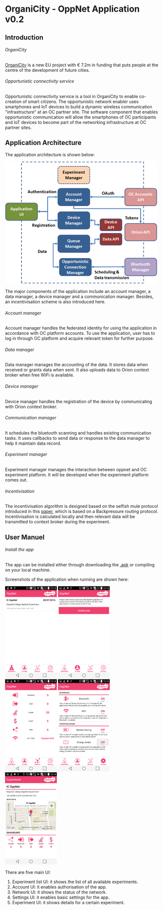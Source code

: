 # OrganiCity - OppNet Application v0.2

## Introduction
###### OrganiCity

[OrganiCity](organicity.eu) is a new EU project with € 7.2m in funding that puts people at the centre of the development of future cities.

###### Opportunistic connectivity service

Opportunistic connectivity service is a tool in OrganiCity to enable co-creation of smart citizens. 
The opportunistic network enabler uses smartphones and IoT devices to build a dynamic wireless communication "infrastructure" at an OC partner site. The software component that enables opportunistic communication will allow the smartphones of OC participants and IoT devices to become part of the networking infrastructure at OC partner sites.

## Application Architecture

The application architecture is shown below:

<img src="https://raw.githubusercontent.com/OrganiCity-OppNet/OppNet/master/oppnet.png" width="500">

The major components of the application include an account manager, a data manager, a device manager and a communication manager. Besides, an incentivisation scheme is also introduced here. 

###### Account manager

Account manager handles the federated identity for using the application in accordance with OC platform accounts. To use the application, user has to log in through OC platform and acquire relevant token for further purpose.

###### Data manager

Data manager manages the accounting of the data. It stores data when received or grants data when sent. It also uploads data to Orion context broker when free WiFi is available. 

###### Device manager

Device manager handles the registration of the device by communicating with Orion context broker.

###### Communication manager

It schedules the bluetooth scanning and handles existing communication tasks. It uses callbacks to send data or response to the data manager to help it maintain data record. 

###### Experiment manager

Experiment manager manages the interaction between oppnet and OC experiment platform. It will be developed when the experiment platform comes out.

###### Incentivisation
The incentivisation algorithm is designed based on the selfish mule protocol introduced in this [paper](https://www.google.co.uk/url?sa=t&rct=j&q=&esrc=s&source=web&cd=1&cad=rja&uact=8&ved=0ahUKEwix3qCktMbNAhXFDsAKHWeXCUYQFggfMAA&url=http%3A%2F%2Fieeexplore.ieee.org%2Fxpls%2Fabs_all.jsp%3Farnumber%3D6517116&usg=AFQjCNGuwb4q2gVJcBC2ildR4pA_usTD1A&sig2=SUX10aK4Z4zcO1hJ1_3rzA), which is based on a Backpressure routing protocol. Incentivisation is calculated locally and then relevant data will be transmitted to context broker during the experiment. 

## User Manuel

###### Install the app

The app can be installed either through downloading the [.apk](https://github.com/OrganiCity-OppNet/OppNet/releases/download/0.2/OppNet.apk) or compiling on your local machine. 

Screenshots of the application when running are shown here:

<img src="https://raw.githubusercontent.com/OrganiCity-OppNet/OppNet/master/Screenshot_2016-07-08-15-14-06%5B1%5D.png" width="170">
<img src="https://raw.githubusercontent.com/OrganiCity-OppNet/OppNet/master/Screenshot_2016-07-08-15-14-10%5B1%5D.png" width="170">
<img src="https://raw.githubusercontent.com/OrganiCity-OppNet/OppNet/master/Screenshot_2016-07-08-15-14-14%5B1%5D.png" width="170">
<img src="https://raw.githubusercontent.com/OrganiCity-OppNet/OppNet/master/Screenshot_2016-07-08-15-14-17%5B1%5D.png" width="170">
<img src="https://raw.githubusercontent.com/OrganiCity-OppNet/OppNet/master/Screenshot_2016-07-08-15-14-24%5B1%5D.png" width="170">

There are five main UI:

1. Experiment list UI: it shows the list of all available experiments.
2. Account UI: it enables authorisation of the app.
3. Network UI: it shows the status of the network.
4. Settings UI: it enables basic settings for the app.
5. Experiment UI: it shows details for a certain experiment.
